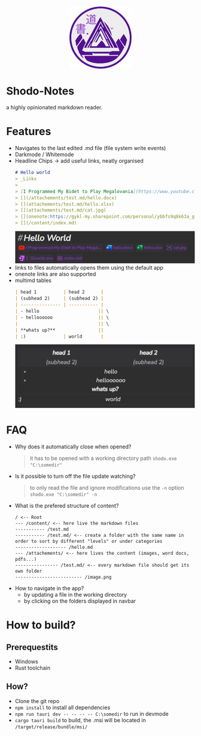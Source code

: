 <p align="center" width="100%">
    <img width="33%" src="images/logo.png"> 
</p>

# Shodo-Notes
a highly opinionated markdown reader.

# Features
- Navigates to the last edited .md file (file system write events)
- Darkmode / Whitemode
- Headline Chips -> add useful links, neatly organised
    ```md
    # Hello world
    > _Links
    >
    > [I Programmed My Bidet to Play Megalovania](https://www.youtube.com/watch?v=YLNfQKjJWO8)
    > [](/attachements/test.md/hello.docx)
    > [](attachements/test.md/hello.xlsx)
    > [](attachements/test.md/cat.jpg)
    > [](onenote:https://gykl-my.sharepoint.com/personal/ybbfs9q8k63a_gykl_onmicrosoft_com/Documents/Bio/1.%20Genetik.one#1.4%20Die%20MENDEL'schen%20Regeln&section-id={6508ACFE-0AA7-4F1F-8619-E607B21DB3F0}&page-id={4B1559CB-2145-4CE9-8841-C9CDB4EE3ADF}&end)
    > [](/content/index.md)
    ```
    ![](/images/headline_chips.png)
- links to files automatically opens them using the default app
- onenote links are also supported
- multimd tables
    ```md
    | head 1          | head 2      |
    | (subhead 2)     | (subhead 2) |
    | --------------- | ----------- |
    | - hello                      || \
    | - helloooooo                 || \
    |                              || \
    | **whats up?**                ||
    | :)              | world       |
    ```
    ![](/images/multimd.png)

# FAQ
- Why does it automatically close when opened?
    > it has to be opened with a working directory path
    > `shodo.exe "C:\somedir"` 
- Is it possible to turn off the file update watching?
    > to only read the file and ignore modifications use the `-n` option
    > `shodo.exe "C:\somedir" -n`
- What is the prefered structure of content?
    ```
    / <-- Root
    --- /content/ <-- here live the markdown files
    ----------- /test.md
    ----------- /test.md/ <-- create a folder with the same name in order to sort by different "levels" or under categories
    ------------------- /hello.md
    --- /attachements/ <-- here lives the content (images, word docs, pdfs...)
    ---------------- /test.md/ <-- every markdown file should get its own folder
    ------------------------- /image.png
    ```
- How to navigate in the app?
    - by updating a file in the working directory
    - by clicking on the folders displayed in navbar

# How to build?
## Prerequestits
- Windows
- Rust toolchain
## How?
- Clone the git repo
- `npm install` to install all dependencies
- `npm run tauri dev -- -- -- -- C:\somedir` to run in devmode
- `cargo tauri build` to build, the .msi will be located in `/target/release/bundle/msi/` 